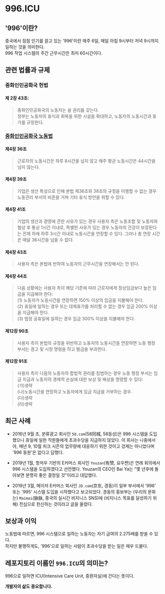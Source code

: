 996.ICU
===

## '996'이란?
중국에서 점점 인기를 끌고 있는 '996'이란 매주 6일, 매일 아침 9시부터 저녁 9시까지 일하는 것을 의미한다.   
996 작업 시스템의 주간 근무시간은 최저 60시간이다.  

## 관련 법률과 규제

### 중화인민공화국 헌법
#### 제 2장 43조:
>중화인민공화국의 노동자는 쉴 권리를 갖는다.   
>정부는 노동자의 휴식과 회복을 위한 시설을 확대하고, 노동자의 노동시간과 휴가를 규정한다.

### [중화인민공화국 노동법]((http://english.gov.cn/archive/laws_regulations/2014/08/23/content_281474983042473.htm))

#### 제4장 36조
>근로자의 노동시간은 하루 8시간을 넘지 않고 매주 평균 노동시간은 44시간을 넘지 않는다.
  
#### 제4장 39조
>기업은 생산 특성으로 인해 본법 제36조와 38조의 규정을 이행할 수 없는 경우 노동관리 부서의 비준을 거쳐 기타 휴식 방안을 취할 수 있다.
  
#### 제4장 41조
>기업의 생산과 경영에 관한 사유가 있는 경우 사용자 측은 노동조합 및 노동자와 협상 후 통상 1시간 이내로, 특별한 사유가 있는 경우 노동자의 건강이 보장된다는 전제 하에 하루 3시간 이내로 노동시간을 연장할 수 있다. 그러나 총 연장 시간은 매달 36시간을 넘을 수 없다.
  
#### 제4장 43조
>사용자 측은 본법에 반하여 노동자의 근무시간을 연장해서는 안 된다.
  
#### 제4장 44조
>다음 상황에는 사용자 측이 해당 기준에 따라 근로자에게 정상임금보다 높은 임금을 지급해야 한다:   
>(1) 노동자가 노동시간을 연장하면 150% 이상의 임금을 지불해야 한다.  
>(2) 휴일에 일하는 경우 또는 대체휴가를 처리할 수 없는 경우 임금 200% 이상을 지급해야 한다.  
>(3) 법정 공휴일에 일하는 경우 임금 300% 이상을 지불해야 한다.
  
#### 제12장 90조
>사용자 측이 본법의 규정을 위반하고 노동자의 노동시간을 연장하면 노동 행정 부서는 경고 및 시정 명령을 하고 벌금을 부과한다.
  
#### 제12장 91조
>사용자 측이 다음의 노동자의 합법적 권리를 침범하는 경우 노동 행정 부서는 임금 지급과 노동자의 경제적 손실에 대한 보상 및 배상을 명령할 수 있다:   
>(가)생략   
>(나)노동시간을 연장하고 노동자에게 임금 지급을 거부하는 경우.   
>(다)생략   
>(라)생략   

## 최근 사례

- 2016년 9월 초, 분류광고 회사인 `58.com`(58同城, 58동성)은 996 시스템을 도입했으나 휴일에 일한 직원들에게 초과수당을 지급하지 않았다. 이 회사는 나중에서야, 매년 9, 10월 피크 시즌의 업무량에 대응하기 위한 것이고 강제는 아니었다며 '996 동원'은 없다고 답했다.

- 2019년 1월, 항저우 기반의 E커머스 회사인 `Youzan`(有赞, 요우짠)은 연례 회의에서 996 시스템을 도입하겠다고 선언했다. Youzan의 CEO인 Bai Ya는 "몇 년후에 돌아보면 분명히 좋은 결정일 것"이라고 대답했다.

- 2019년 3월, 메이저 E커머스 회사인 `JD.com`(京东, 경동)이 일부 부서에서 '996' 또는 '995' 시스템 도입을 시작했다고 보고되었다. 경동의 홍보부는 (우리의 문화는) `Maimai`(脉脉, 중국의 실시간 비지니스 SNS)에 (비지니스 목표를 달성하기 위해) 전심으로 헌신하는 것이라고 글을 올렸다.

## 보상과 이익

노동법에 따르면, 996 시스템으로 일하는 노동자는 자기 급여의 2.275배를 받을 수 있다.   
하지만 불행하게도, '996'으로 일하는 사람이 초과수당을 받는 일은 매우 드물다.

## 레포지토리 이름인 `996.ICU`의 의미는?

996으로 일하면 ICU(Intensive Care Unit, 중환자실)에 간다는 뜻이다.


__개발자의 삶도 중요합니다.__
